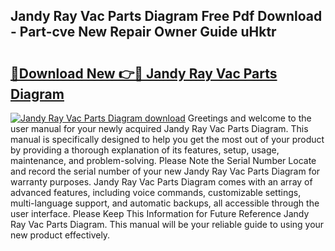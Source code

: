 ## Jandy Ray Vac Parts Diagram Free Pdf Download - Part-cve New Repair Owner Guide uHktr

# <h2><a href="http://dfn12wp.blite.top/?on=Jandy+Ray+Vac+Parts+Diagram">🔗Download New 👉🔴 Jandy Ray Vac Parts Diagram</a></h2>

[![Jandy Ray Vac Parts Diagram download](https://i.imgur.com/lujVjoI.png)](http://dfn12wp.blite.top/?on=Jandy+Ray+Vac+Parts+Diagram)
Greetings and welcome to the user manual for your newly acquired Jandy Ray Vac Parts Diagram. This manual is specifically designed to help you get the most out of your product by providing a thorough explanation of its features, setup, usage, maintenance, and problem-solving. Please Note the Serial Number Locate and record the serial number of your new Jandy Ray Vac Parts Diagram for warranty purposes. Jandy Ray Vac Parts Diagram comes with an array of advanced features, including voice commands, customizable settings, multi-language support, and automatic backups, all accessible through the user interface. Please Keep This Information for Future Reference Jandy Ray Vac Parts Diagram. This manual will be your reliable guide to using your new product effectively.
